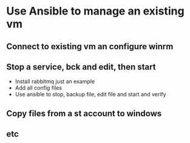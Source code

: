 # Use Ansible to manage an existing vm

## Connect to existing vm an configure winrm

## Stop a service, bck and edit, then start

* Install rabbitmq just an example
* Add all config files
* Use ansible to stop, backup file, edit file and start and verify

## Copy files from a st account to windows

## etc